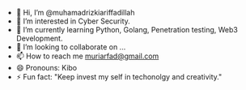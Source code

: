 - 👋 Hi, I’m @muhamadrizkiariffadillah
- 👀 I’m interested in Cyber Security.
- 🌱 I’m currently learning Python, Golang, Penetration testing, Web3 Development.
- 💞️ I’m looking to collaborate on ...
- 📫 How to reach me muriarfad@gmail.com
- 😄 Pronouns: Kibo
- ⚡ Fun fact: "Keep invest my self in techonolgy and creativity."

<!---
muhamadrizkiariffadillah/muhamadrizkiariffadillah is a ✨ special ✨ repository because its `README.md` (this file) appears on your GitHub profile.
You can click the Preview link to take a look at your changes.
--->
